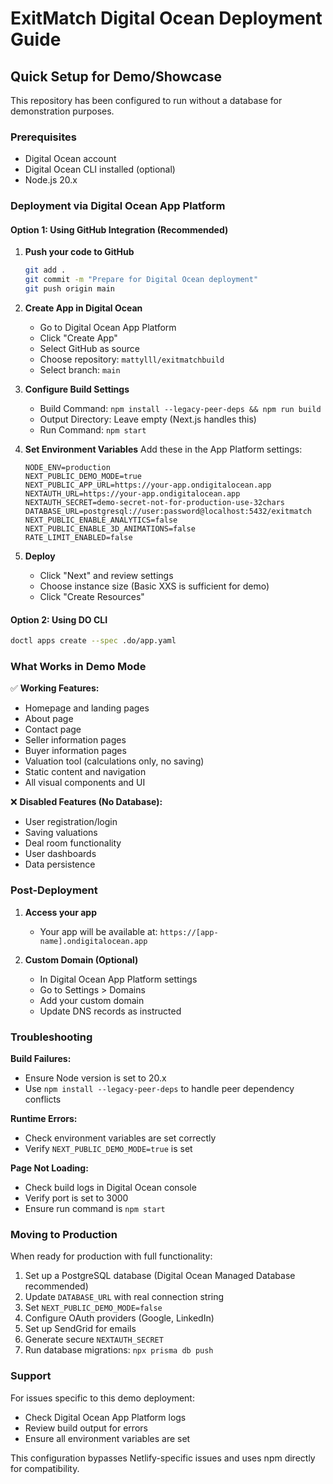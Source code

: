 # ExitMatch Digital Ocean Deployment Guide

## Quick Setup for Demo/Showcase

This repository has been configured to run without a database for demonstration purposes.

### Prerequisites
- Digital Ocean account
- Digital Ocean CLI installed (optional)
- Node.js 20.x

### Deployment via Digital Ocean App Platform

#### Option 1: Using GitHub Integration (Recommended)

1. **Push your code to GitHub**
   ```bash
   git add .
   git commit -m "Prepare for Digital Ocean deployment"
   git push origin main
   ```

2. **Create App in Digital Ocean**
   - Go to Digital Ocean App Platform
   - Click "Create App"
   - Select GitHub as source
   - Choose repository: `mattylll/exitmatchbuild`
   - Select branch: `main`

3. **Configure Build Settings**
   - Build Command: `npm install --legacy-peer-deps && npm run build`
   - Output Directory: Leave empty (Next.js handles this)
   - Run Command: `npm start`

4. **Set Environment Variables**
   Add these in the App Platform settings:
   ```
   NODE_ENV=production
   NEXT_PUBLIC_DEMO_MODE=true
   NEXT_PUBLIC_APP_URL=https://your-app.ondigitalocean.app
   NEXTAUTH_URL=https://your-app.ondigitalocean.app
   NEXTAUTH_SECRET=demo-secret-not-for-production-use-32chars
   DATABASE_URL=postgresql://user:password@localhost:5432/exitmatch
   NEXT_PUBLIC_ENABLE_ANALYTICS=false
   NEXT_PUBLIC_ENABLE_3D_ANIMATIONS=false
   RATE_LIMIT_ENABLED=false
   ```

5. **Deploy**
   - Click "Next" and review settings
   - Choose instance size (Basic XXS is sufficient for demo)
   - Click "Create Resources"

#### Option 2: Using DO CLI

```bash
doctl apps create --spec .do/app.yaml
```

### What Works in Demo Mode

✅ **Working Features:**
- Homepage and landing pages
- About page
- Contact page
- Seller information pages
- Buyer information pages
- Valuation tool (calculations only, no saving)
- Static content and navigation
- All visual components and UI

❌ **Disabled Features (No Database):**
- User registration/login
- Saving valuations
- Deal room functionality
- User dashboards
- Data persistence

### Post-Deployment

1. **Access your app**
   - Your app will be available at: `https://[app-name].ondigitalocean.app`

2. **Custom Domain (Optional)**
   - In Digital Ocean App Platform settings
   - Go to Settings > Domains
   - Add your custom domain
   - Update DNS records as instructed

### Troubleshooting

**Build Failures:**
- Ensure Node version is set to 20.x
- Use `npm install --legacy-peer-deps` to handle peer dependency conflicts

**Runtime Errors:**
- Check environment variables are set correctly
- Verify `NEXT_PUBLIC_DEMO_MODE=true` is set

**Page Not Loading:**
- Check build logs in Digital Ocean console
- Verify port is set to 3000
- Ensure run command is `npm start`

### Moving to Production

When ready for production with full functionality:

1. Set up a PostgreSQL database (Digital Ocean Managed Database recommended)
2. Update `DATABASE_URL` with real connection string
3. Set `NEXT_PUBLIC_DEMO_MODE=false`
4. Configure OAuth providers (Google, LinkedIn)
5. Set up SendGrid for emails
6. Generate secure `NEXTAUTH_SECRET`
7. Run database migrations: `npx prisma db push`

### Support

For issues specific to this demo deployment:
- Check Digital Ocean App Platform logs
- Review build output for errors
- Ensure all environment variables are set

This configuration bypasses Netlify-specific issues and uses npm directly for compatibility.